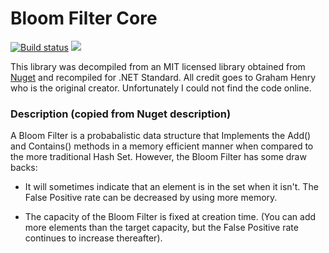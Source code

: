 # Bloom Filter Core
[![Build status](https://ci.appveyor.com/api/projects/status/3mo51j2ssn4l0l52?svg=true)](https://ci.appveyor.com/project/giometrix/bloomfiltercore) 
[![](https://img.shields.io/nuget/v/BloomFilterCore.svg)](https://www.nuget.org/packages/BloomFilterCore/)


This library was decompiled from an MIT licensed library obtained from [Nuget](https://www.nuget.org/packages/BloomFilter/) and recompiled for .NET Standard.  All credit goes to Graham Henry who is the original creator.  Unfortunately I could not find the code online.

### Description (copied from Nuget description)
A Bloom Filter is a probabalistic data structure that Implements the Add() and Contains() methods in a memory efficient manner when compared to the more traditional Hash Set. However, the Bloom Filter has some draw backs:

* It will sometimes indicate that an element is in the set when it isn't. The False Positive rate can be decreased by using more memory.

* The capacity of the Bloom Filter is fixed at creation time. (You can add more elements than the target capacity, but the False Positive rate continues to increase thereafter).
